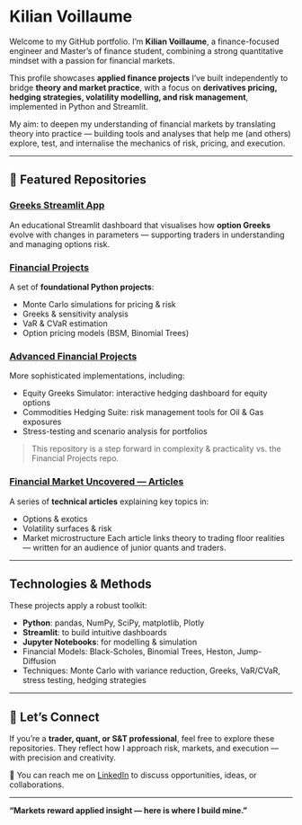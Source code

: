 # Kilian Voillaume

Welcome to my GitHub portfolio. I’m **Kilian Voillaume**, a finance-focused engineer and Master’s of finance student, combining a strong quantitative mindset with a passion for financial markets.  

This profile showcases **applied finance projects** I’ve built independently to bridge **theory and market practice**, with a focus on **derivatives pricing, hedging strategies, volatility modelling, and risk management**, implemented in Python and Streamlit.

My aim: to deepen my understanding of financial markets by translating theory into practice — building tools and analyses that help me (and others) explore, test, and internalise the mechanics of risk, pricing, and execution.

---

## 📂 Featured Repositories

### [Greeks Streamlit App](https://github.com/KilianVoillaume/Greeks_Streamlit_APP)
An educational Streamlit dashboard that visualises how **option Greeks** evolve with changes in parameters — supporting traders in understanding and managing options risk.  

### [Financial Projects](https://github.com/KilianVoillaume/Financial-Projects)
A set of **foundational Python projects**:
- Monte Carlo simulations for pricing & risk
- Greeks & sensitivity analysis
- VaR & CVaR estimation
- Option pricing models (BSM, Binomial Trees)

### [Advanced Financial Projects](https://github.com/KilianVoillaume/Advanced-Financial-Projects)
More sophisticated implementations, including:
- Equity Greeks Simulator: interactive hedging dashboard for equity options
- Commodities Hedging Suite: risk management tools for Oil & Gas exposures
- Stress-testing and scenario analysis for portfolios
> This repository is a step forward in complexity & practicality vs. the Financial Projects repo.

### [Financial Market Uncovered — Articles](https://github.com/KilianVoillaume/Financial_Market_Uncovered_Articles)
A series of **technical articles** explaining key topics in:
- Options & exotics
- Volatility surfaces & risk
- Market microstructure
Each article links theory to trading floor realities — written for an audience of junior quants and traders.

---

## Technologies & Methods

These projects apply a robust toolkit:
- **Python**: pandas, NumPy, SciPy, matplotlib, Plotly
- **Streamlit**: to build intuitive dashboards
- **Jupyter Notebooks**: for modelling & simulation
- Financial Models: Black-Scholes, Binomial Trees, Heston, Jump-Diffusion
- Techniques: Monte Carlo with variance reduction, Greeks, VaR/CVaR, stress testing, hedging strategies

---

## 🤝 Let’s Connect

If you’re a **trader, quant, or S&T professional**, feel free to explore these repositories. They reflect how I approach risk, markets, and execution — with precision and creativity.  

📩 You can reach me on [LinkedIn](https://www.linkedin.com/in/kilian-voillaume/) to discuss opportunities, ideas, or collaborations.

---

**“Markets reward applied insight — here is where I build mine.”**
